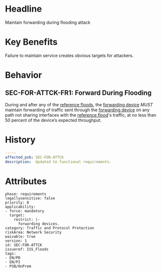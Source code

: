 # Headline

Maintain forwarding during flooding attack

# Key Benefits

Failure to maintain service creates obvious targets for attackers.

# Behavior

## SEC-FOR-ATTCK-FR1: Forward During Flooding

During and after any of the [reference floods](#DEF_ReferenceFlood), the
[forwarding device](#DEF_ForwardingDevice) _MUST_ maintain forwarding
of traffic sent through the [forwarding device](#DEF_ForwardingDevice)
on any path not sharing interfaces with the [reference
flood](#DEF_ReferenceFlood)'s traffic, at no less than 50 percent of the
device’s expected throughput.

# History
```yaml
-----
affected_psb: SEC-FOR-ATTCK
description:  Updated to functional requirements. 

```

# Attributes

    phase: requirements
    legallysensitive: false
    priority: 8
    applicability:
    - force: mandatory
      target:
        restrict: |-
          forwarding devices.
    category: Traffic and Protocol Protection
    riskArea: Network Security
    waivable: true
    version: 1
    id: SEC-FOR-ATTCK
    issueref: ISS_Floods
    tags:
    - EN/PD
    - EN/PI
    - PSB/OnPrem
